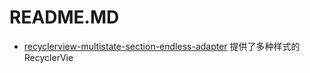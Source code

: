 README.MD
=========
- [recyclerview-multistate-section-endless-adapter](https://github.com/henrytao-me/recyclerview-multistate-section-endless-adapter)
提供了多种样式的RecyclerVie